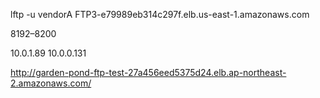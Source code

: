 lftp -u vendorA FTP3-e79989eb314c297f.elb.us-east-1.amazonaws.com

8192–8200

10.0.1.89
10.0.0.131

http://garden-pond-ftp-test-27a456eed5375d24.elb.ap-northeast-2.amazonaws.com/